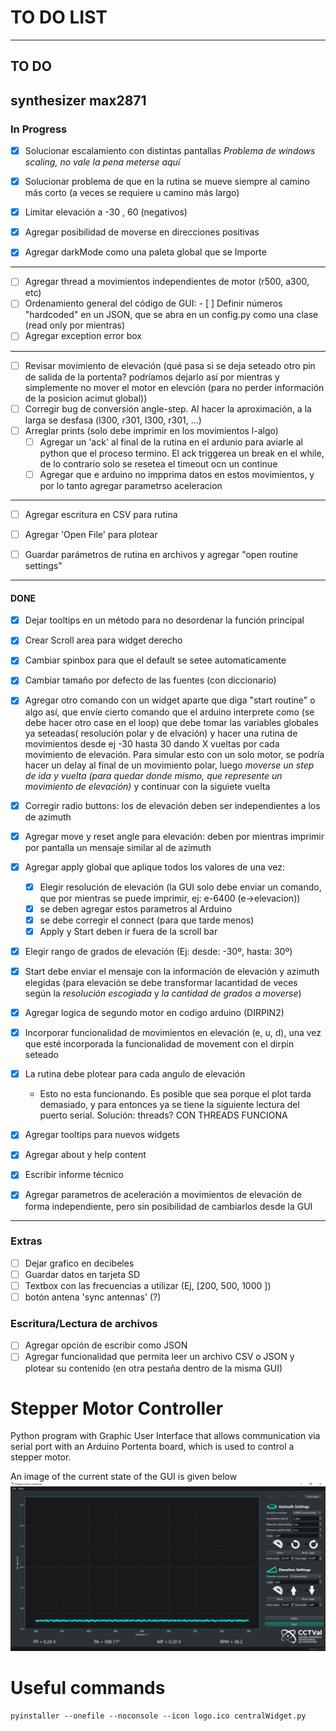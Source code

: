 # TO DO LIST
-------
## TO DO
synthesizer max2871
------------------------------------------------------------------------
### In Progress
- [x] Solucionar escalamiento con distintas pantallas
    *Problema de windows scaling, no vale la pena meterse aquí*

- [x] Solucionar problema de que en la rutina se mueve siempre al camino más corto (a veces se requiere u camino más largo)
- [x] Limitar elevación a -30 , 60 (negativos)
- [x] Agregar posibilidad de moverse en direcciones positivas
- [x] Agregar darkMode como una paleta global que se Importe
------------------------------------------------------------
- [ ] Agregar thread a movimientos independientes de motor (r500, a300, etc)
- [ ] Ordenamiento general del código de GUI:
        - [ ] Definir números "hardcoded" en un JSON, que se abra en un config.py como una clase (read only por mientras)
- [ ] Agregar exception error box
--------------------------------------------------------------
- [ ] Revisar movimiento de elevación (qué pasa si se deja seteado otro pin de salida de la portenta? podríamos dejarlo así por mientras y simplemente no mover el motor en elevción (para no perder información de la posicion acimut global))
- [ ] Corregir bug de conversión angle-step. Al hacer la aproximación, a la larga se desfasa (l300, r301, l300, r301, ...)
- [ ] Arreglar prints (solo debe imprimir en los movimientos l-algo)
    - [ ] Agregar un 'ack' al final de la rutina en el ardunio para aviarle al python que el proceso termino. El ack triggerea un break en el while, de lo contrario solo se resetea el timeout ocn un continue
    - [ ] Agregar que e arduino no impprima datos en  estos movimientos, y por lo tanto agregar parametrso aceleracion
-------------------------------------------------------------
- [ ] Agregar escritura en CSV para rutina
- [ ] Agregar 'Open File' para plotear
- [ ] Guardar parámetros de rutina en archivos  y agregar "open routine settings"


------------------------------------------------------------------------
#### DONE
- [x] Dejar tooltips en un método para no desordenar la función principal
- [x] Crear Scroll area para widget derecho
- [x] Cambiar spinbox para que el default se setee automaticamente
- [x] Cambiar tamaño por defecto de las fuentes (con diccionario)
- [x] Agregar otro comando con un widget aparte que diga "start routine" o algo así, que envíe cierto comando que el arduino interprete como (se debe hacer otro case en el loop) que debe tomar las variables globales ya seteadas( resolución polar y de elvación) y hacer una rutina de movimientos desde ej -30 hasta 30 dando X vueltas por cada movimiento de elevación. Para simular esto con un solo motor, se podría hacer un delay al final de un movimiento polar, luego *moverse un step de ida y vuelta (para quedar donde mismo, que represente un movimiento de elevación)* y continuar con la siguiete vuelta
- [x] Corregir radio buttons: los de elevación deben ser independientes a los de azimuth
- [x] Agregar move y reset angle para elevación: deben por mientras imprimir por pantalla un mensaje similar al de azimuth
- [x] Agregar apply global que aplique todos los valores de una vez:
    - [x] Elegir resolución de elevación (la GUI solo debe enviar un comando, que por mientras se puede imprimir, ej: e-6400 (e->elevacion))
    - [x] se deben agregar estos parametros al Arduino
    - [x] se debe corregir el connect (para que tarde menos)
    - [x] Apply y Start deben ir fuera de la scroll bar

- [x] Elegir rango de grados de elevación (Ej: desde: -30º, hasta: 30º)
- [x] Start debe enviar el mensaje con la información de elevación y azimuth elegidas (para elevación se debe transformar lacantidad de veces según la *resolución escogiada* y *la cantidad de grados a moverse*)

- [x] Agregar logica de segundo motor en codigo arduino (DIRPIN2)
- [x] Incorporar funcionalidad de movimientos en elevación (e, u, d), una vez que esté incorporada la funcionalidad de movement con el dirpin seteado
- [x] La rutina debe plotear para cada angulo de elevación
    - Esto no esta funcionando. Es posible que sea porque el plot tarda demasiado, y para entonces ya se tiene la siguiente lectura del puerto serial. Solución: threads? CON THREADS FUNCIONA
- [x] Agregar tooltips para nuevos widgets
- [x] Agregar about y help content
- [x] Escribir informe técnico
- [x] Agregar parametros de aceleración a movimientos de elevación de forma independiente, pero sin posibilidad de cambiarlos desde la GUI
------------------------------------------------------------------------
### Extras
- [ ] Dejar grafico en decibeles
- [ ] Guardar datos en tarjeta SD
- [ ] Textbox con las frecuencias a utilizar (Ej, [200, 500, 1000             ])
- [ ] botón antena 'sync antennas' (?)

### Escritura/Lectura de archivos
- [ ] Agregar opción de escribir como JSON
- [ ] Agregar funcionalidad que permita leer un archivo CSV o JSON y plotear su contenido (en otra pestaña dentro de la misma GUI)

# Stepper Motor Controller

Python program with Graphic User Interface that allows communication via serial port with an Arduino Portenta board, which is used to control a stepper motor.

An image of the current state of the GUI is given below
![image](GUI_mockup.png)


# Useful commands
```
pyinstaller --onefile --noconsole --icon logo.ico centralWidget.py
```
